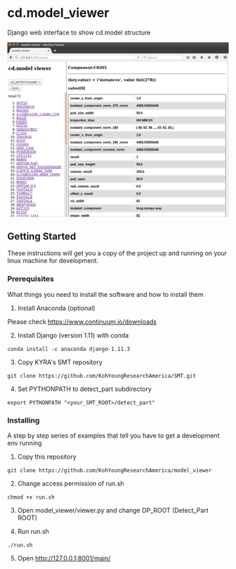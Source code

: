 # cd.model_viewer

Django web interface to show cd.model structure

![screen shot](./model_viewer_example2.PNG?raw=true "model_viewer screen shot")


## Getting Started

These instructions will get you a copy of the project up and running on your linux machine for development.

### Prerequisites

What things you need to install the software and how to install them
1. Install Anaconda (optional)

Please check https://www.continuum.io/downloads

2. Install Django (version 1.11) with conda

```
conda install -c anaconda django-1.11.3
```

3. Copy KYRA's SMT repository
```
git clone https://github.com/KohYoungResearchAmerica/SMT.git
```

4. Set PYTHONPATH to detect_part subdirectory
```
export PYTHONPATH "<your_SMT_ROOT>/detect_part"
```

### Installing
A step by step series of examples that tell you have to get a development env running

1. Copy this repository
```
git clone https://github.com/KohYoungResearchAmerica/model_viewer 
```
2. Change access permission of run.sh

```
chmod +x run.sh
```
3. Open model_viewer/viewer.py and change DP_ROOT (Detect_Part ROOT)

4. Run run.sh
```
./run.sh
```
5. Open http://127.0.0.1:8001/main/


